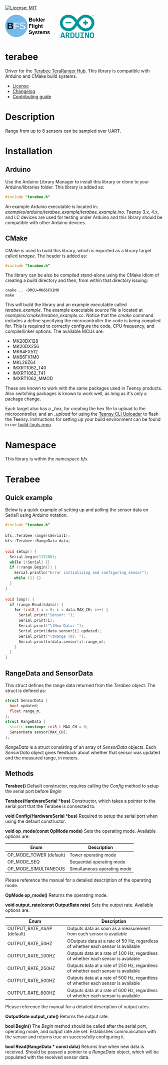 [![License: MIT](https://img.shields.io/badge/License-MIT-yellow.svg)](https://opensource.org/licenses/MIT)

![Bolder Flight Systems Logo](img/logo-words_75.png) &nbsp; &nbsp; ![Arduino Logo](img/arduino_logo_75.png)

# terabee
Driver for the [Terabee TeraRanger Hub](https://www.terabee.com/shop/lidar-tof-range-finders/teraranger-tower-evo/). This library is compatible with Arduino and CMake build systems.
   * [License](LICENSE.md)
   * [Changelog](CHANGELOG.md)
   * [Contributing guide](CONTRIBUTING.md)

# Description
Range from up to 8 sensors can be sampled over UART.

# Installation

## Arduino
Use the Arduino Library Manager to install this library or clone to your Arduino/libraries folder. This library is added as:

```C++
#include "terabee.h"
```

An example Arduino executable is located in: *examples/arduino/terabee_example/terabee_example.ino*. Teensy 3.x, 4.x, and LC devices are used for testing under Arduino and this library should be compatible with other Arduino devices.

## CMake
CMake is used to build this library, which is exported as a library target called *teragee*. The header is added as:

```C++
#include "terabee.h"
```

The library can be also be compiled stand-alone using the CMake idiom of creating a *build* directory and then, from within that directory issuing:

```
cmake .. -DMCU=MK66FX1M0
make
```

This will build the library and an example executable called *terabee_example*. The example executable source file is located at *examples/cmake/terabee_example.cc*. Notice that the *cmake* command includes a define specifying the microcontroller the code is being compiled for. This is required to correctly configure the code, CPU frequency, and compile/linker options. The available MCUs are:
   * MK20DX128
   * MK20DX256
   * MK64FX512
   * MK66FX1M0
   * MKL26Z64
   * IMXRT1062_T40
   * IMXRT1062_T41
   * IMXRT1062_MMOD

These are known to work with the same packages used in Teensy products. Also switching packages is known to work well, as long as it's only a package change.

Each target also has a *_hex*, for creating the hex file to upload to the microcontroller, and an *_upload* for using the [Teensy CLI Uploader](https://www.pjrc.com/teensy/loader_cli.html) to flash the Teensy. Instructions for setting up your build environment can be found in our [build-tools repo](https://github.com/bolderflight/build-tools).

# Namespace
This library is within the namespace *bfs*.

# Terabee

## Quick example
Below is a quick example of setting up and polling the sensor data on Serial1 using Arduino notation.

```C++
#include "terabee.h"

bfs::Terabee range(&Serial1);
bfs::Terabee::RangeData data;

void setup() {
  Serial.begin(115200);
  while (!Serial) {}
  if (!range.Begin()) {
    Serial.println("Error initializing and configuring sensor");
    while (1) {}
  }
}

void loop() {
  if (range.Read(&data)) {
    for (int8_t i = 0; i < data.MAX_CH; i++) {
      Serial.print("Sensor: ");
      Serial.print(i);
      Serial.print("\tNew Data: ");
      Serial.print(data.sensor[i].updated);
      Serial.print("\tRange (m): ");
      Serial.println(data.sensor[i].range_m);
    }
  }
}
```

## RangeData and SensorData
This struct defines the range data returned from the *Terabee* object. The struct is defined as:

```C++
struct SensorData {
  bool updated;
  float range_m;
};
struct RangeData {
  static constexpr int8_t MAX_CH = 8;
  SensorData sensor[MAX_CH];
};
```

*RangeData* is a struct consisting of an array of *SensorData* objects. Each *SensorData* object gives feedback about whether that sensor was updated and the measured range, in meters.

## Methods

**Terabee()** Default constructor, requires calling the *Config* method to setup the serial port before *Begin*

**Terabee(HardwareSerial &ast;bus)** Constructor, which takes a pointer to the serial port that the Terabee is connected to.

**void Config(HardwareSerial &ast;bus)** Required to setup the serial port when using the default constructor.

**void op_mode(const OpMode mode)** Sets the operating mode. Available options are:

| Enum | Description |
| --- | --- |
| OP_MODE_TOWER (default) | Tower operating mode |
| OP_MODE_SEQ | Sequential operating mode |
| OP_MODE_SIMULTANEOUS | Simultaneous operating mode |

Please reference the manual for a detailed description of the operating mode.

**OpMode op_mode()** Returns the operating mode.

**void output_rate(const OutputRate rate)** Sets the output rate. Available options are:

| Enum | Description |
| --- | --- |
| OUTPUT_RATE_ASAP (default) | Outputs data as soon as a measurement from each sensor is available |
| OUTPUT_RATE_50HZ | OOutputs data at a rate of 50 Hz, regardless of whether each sensor is available |
| OUTPUT_RATE_100HZ | Outputs data at a rate of 100 Hz, regardless of whether each sensor is available |
| OUTPUT_RATE_250HZ | Outputs data at a rate of 250 Hz, regardless of whether each sensor is available |
| OUTPUT_RATE_500HZ | Outputs data at a rate of 500 Hz, regardless of whether each sensor is available |
| OUTPUT_RATE_600HZ | Outputs data at a rate of 600 Hz, regardless of whether each sensor is available |

Please reference the manual for a detailed description of output rates.

**OutputRate output_rate()** Returns the output rate.

**bool Begin()** The *Begin* method should be called after the serial port, operating mode, and output rate are set. Establishes communication with the sensor and returns true on successfully configuring it.

**bool Read(RangeData &ast; const data)** Returns true when new data is received. Should be passed a pointer to a *RangeData* object, which will be populated with the received sensor data.


